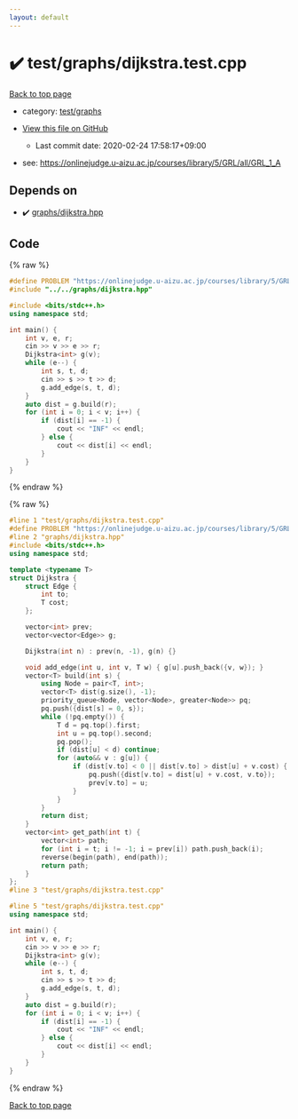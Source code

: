 ```yaml
---
layout: default
---
```


<!-- mathjax config similar to math.stackexchange -->
<script type="text/javascript" async
  src="https://cdnjs.cloudflare.com/ajax/libs/mathjax/2.7.5/MathJax.js?config=TeX-MML-AM_CHTML">
</script>
<script type="text/x-mathjax-config">
  MathJax.Hub.Config({
    TeX: { equationNumbers: { autoNumber: "AMS" }},
    tex2jax: {
      inlineMath: [ ['$','$'] ],
      processEscapes: true
    },
    "HTML-CSS": { matchFontHeight: false },
    displayAlign: "left",
    displayIndent: "2em"
  });
</script>

<script type="text/javascript" src="https://cdnjs.cloudflare.com/ajax/libs/jquery/3.4.1/jquery.min.js"></script>
<script src="https://cdn.jsdelivr.net/npm/jquery-balloon-js@1.1.2/jquery.balloon.min.js" integrity="sha256-ZEYs9VrgAeNuPvs15E39OsyOJaIkXEEt10fzxJ20+2I=" crossorigin="anonymous"></script>
<script type="text/javascript" src="../../../assets/js/copy-button.js"></script>
<link rel="stylesheet" href="../../../assets/css/copy-button.css" />


# :heavy_check_mark: test/graphs/dijkstra.test.cpp

<a href="../../../index.html">Back to top page</a>

* category: <a href="../../../index.html#2eaf8485dbfd46fcba24af27c0a63ff2">test/graphs</a>
* <a href="{{ site.github.repository_url }}/blob/master/test/graphs/dijkstra.test.cpp">View this file on GitHub</a>
    - Last commit date: 2020-02-24 17:58:17+09:00


* see: <a href="https://onlinejudge.u-aizu.ac.jp/courses/library/5/GRL/all/GRL_1_A">https://onlinejudge.u-aizu.ac.jp/courses/library/5/GRL/all/GRL_1_A</a>


## Depends on

* :heavy_check_mark: <a href="../../../library/graphs/dijkstra.hpp.html">graphs/dijkstra.hpp</a>


## Code

<a id="unbundled"></a>
{% raw %}
```cpp
#define PROBLEM "https://onlinejudge.u-aizu.ac.jp/courses/library/5/GRL/all/GRL_1_A"
#include "../../graphs/dijkstra.hpp"

#include <bits/stdc++.h>
using namespace std;

int main() {
    int v, e, r;
    cin >> v >> e >> r;
    Dijkstra<int> g(v);
    while (e--) {
        int s, t, d;
        cin >> s >> t >> d;
        g.add_edge(s, t, d);
    }
    auto dist = g.build(r);
    for (int i = 0; i < v; i++) {
        if (dist[i] == -1) {
            cout << "INF" << endl;
        } else {
            cout << dist[i] << endl;
        }
    }
}
```
{% endraw %}

<a id="bundled"></a>
{% raw %}
```cpp
#line 1 "test/graphs/dijkstra.test.cpp"
#define PROBLEM "https://onlinejudge.u-aizu.ac.jp/courses/library/5/GRL/all/GRL_1_A"
#line 2 "graphs/dijkstra.hpp"
#include <bits/stdc++.h>
using namespace std;

template <typename T>
struct Dijkstra {
    struct Edge {
        int to;
        T cost;
    };

    vector<int> prev;
    vector<vector<Edge>> g;

    Dijkstra(int n) : prev(n, -1), g(n) {}

    void add_edge(int u, int v, T w) { g[u].push_back({v, w}); }
    vector<T> build(int s) {
        using Node = pair<T, int>;
        vector<T> dist(g.size(), -1);
        priority_queue<Node, vector<Node>, greater<Node>> pq;
        pq.push({dist[s] = 0, s});
        while (!pq.empty()) {
            T d = pq.top().first;
            int u = pq.top().second;
            pq.pop();
            if (dist[u] < d) continue;
            for (auto&& v : g[u]) {
                if (dist[v.to] < 0 || dist[v.to] > dist[u] + v.cost) {
                    pq.push({dist[v.to] = dist[u] + v.cost, v.to});
                    prev[v.to] = u;
                }
            }
        }
        return dist;
    }
    vector<int> get_path(int t) {
        vector<int> path;
        for (int i = t; i != -1; i = prev[i]) path.push_back(i);
        reverse(begin(path), end(path));
        return path;
    }
};
#line 3 "test/graphs/dijkstra.test.cpp"

#line 5 "test/graphs/dijkstra.test.cpp"
using namespace std;

int main() {
    int v, e, r;
    cin >> v >> e >> r;
    Dijkstra<int> g(v);
    while (e--) {
        int s, t, d;
        cin >> s >> t >> d;
        g.add_edge(s, t, d);
    }
    auto dist = g.build(r);
    for (int i = 0; i < v; i++) {
        if (dist[i] == -1) {
            cout << "INF" << endl;
        } else {
            cout << dist[i] << endl;
        }
    }
}

```
{% endraw %}

<a href="../../../index.html">Back to top page</a>

